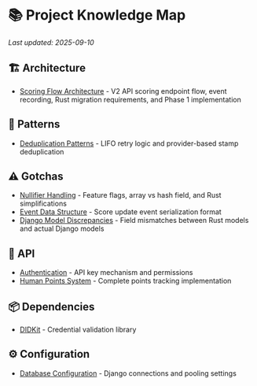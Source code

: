 # 📚 Project Knowledge Map

*Last updated: 2025-09-10*

## 🏗️ Architecture

- [Scoring Flow Architecture](architecture/scoring_flow.md) - V2 API scoring endpoint flow, event recording, Rust migration requirements, and Phase 1 implementation

## 🎨 Patterns

- [Deduplication Patterns](patterns/deduplication.md) - LIFO retry logic and provider-based stamp deduplication

## ⚠️ Gotchas

- [Nullifier Handling](gotchas/nullifier_handling.md) - Feature flags, array vs hash field, and Rust simplifications
- [Event Data Structure](gotchas/event_data_structure.md) - Score update event serialization format
- [Django Model Discrepancies](gotchas/django_model_discrepancies.md) - Field mismatches between Rust models and actual Django models

## 🔌 API

- [Authentication](api/authentication.md) - API key mechanism and permissions
- [Human Points System](api/human_points.md) - Complete points tracking implementation

## 📦 Dependencies

- [DIDKit](dependencies/didkit.md) - Credential validation library

## ⚙️ Configuration

- [Database Configuration](config/database.md) - Django connections and pooling settings